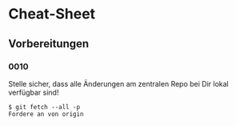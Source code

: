 Cheat-Sheet
===========

Vorbereitungen
--------------

### 0010

Stelle sicher, dass alle Änderungen am zentralen Repo bei Dir lokal verfügbar sind!

```
$ git fetch --all -p
Fordere an von origin
```
